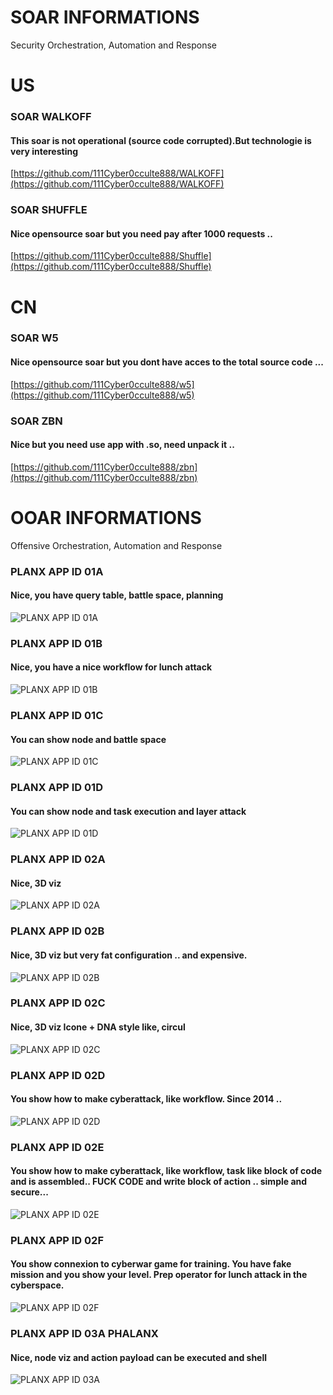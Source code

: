 # SOAR INFORMATIONS

Security Orchestration, Automation and Response
# US
### SOAR WALKOFF
#### This soar is not operational (source code corrupted).But technologie is very interesting 
[https://github.com/111Cyber0cculte888/WALKOFF](https://github.com/111Cyber0cculte888/WALKOFF)

### SOAR SHUFFLE 
#### Nice opensource soar but you need pay after 1000 requests ..  
[https://github.com/111Cyber0cculte888/Shuffle](https://github.com/111Cyber0cculte888/Shuffle)

# CN
### SOAR W5
#### Nice opensource soar but you dont have acces to the total source code ... 
[https://github.com/111Cyber0cculte888/w5](https://github.com/111Cyber0cculte888/w5)

### SOAR ZBN
#### Nice but you need use app with .so, need unpack it .. 
[https://github.com/111Cyber0cculte888/zbn](https://github.com/111Cyber0cculte888/zbn)



# OOAR INFORMATIONS

Offensive Orchestration, Automation and Response

### PLANX APP ID 01A
#### Nice, you have query table, battle space, planning
![PLANX APP ID 01A](https://github.com/111Cyber0cculte888/SOAR_INFORMATIONS/blob/main/work-darpa-troop.jpg "PLANX APP ID 01A")

### PLANX APP ID 01B
#### Nice, you have a nice workflow for lunch attack 
![PLANX APP ID 01B](https://github.com/111Cyber0cculte888/SOAR_INFORMATIONS/blob/main/work-darpa-header2.jpg "PLANX APP ID 01B")

### PLANX APP ID 01C
#### You can show node and battle space 
![PLANX APP ID 01C](https://github.com/111Cyber0cculte888/SOAR_INFORMATIONS/blob/681dd89fb3b57298d739ae90f1f0fd03da499181/original.jpg "PLANX APP ID 01C")

### PLANX APP ID 01D
#### You can show node and task execution and layer attack 
![PLANX APP ID 01D](https://github.com/111Cyber0cculte888/SOAR_INFORMATIONS/blob/main/C6t9tzrUwAIoXNb.jpg "PLANX APP ID 01D")


### PLANX APP ID 02A
#### Nice, 3D viz
![PLANX APP ID 02A](https://github.com/111Cyber0cculte888/SOAR_INFORMATIONS/blob/main/work-darpa-header3.jpg "PLANX APP ID 02A")

### PLANX APP ID 02B
#### Nice, 3D viz but very fat configuration .. and expensive.
![PLANX APP ID 02B](https://github.com/111Cyber0cculte888/SOAR_INFORMATIONS/blob/main/darpa_plan_x_oculus_rift-820x420.jpg "PLANX APP ID 02B")

### PLANX APP ID 02C
#### Nice, 3D viz Icone + DNA style like, circul 
![PLANX APP ID 02C](https://github.com/111Cyber0cculte888/SOAR_INFORMATIONS/blob/main/888139_4_Starting%20Mission_standard.png "PLANX APP ID 02C")

### PLANX APP ID 02D
#### You show how to make cyberattack, like workflow. Since 2014 .. 
![PLANX APP ID 02D](https://github.com/111Cyber0cculte888/SOAR_INFORMATIONS/blob/main/343438-H-XHA81-212.jpg "PLANX APP ID 02D")

### PLANX APP ID 02E
#### You show how to make cyberattack, like workflow, task like block of code and is assembled.. FUCK CODE and write block of action .. simple and secure...  
![PLANX APP ID 02E](https://github.com/111Cyber0cculte888/SOAR_INFORMATIONS/blob/main/1032904_1_032117-DARPA13-passcode_standard.jpg "PLANX APP ID 02E")


### PLANX APP ID 02F
#### You show connexion to cyberwar game for training. You have fake mission and you show your level. Prep operator for lunch attack in the cyberspace. 
![PLANX APP ID 02F](https://github.com/111Cyber0cculte888/SOAR_INFORMATIONS/blob/main/1032891_1_032117-DARPA3-passcode_standard.png "PLANX APP ID 02F")

### PLANX APP ID 03A PHALANX
#### Nice, node viz and action payload can be executed and shell
![PLANX APP ID 03A](https://github.com/111Cyber0cculte888/SOAR_INFORMATIONS/blob/main/PhalanX_Photo.png "PLANX APP ID 03A")


